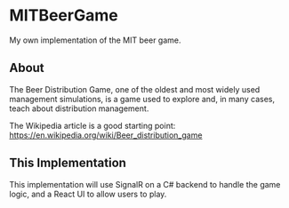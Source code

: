 # MITBeerGame
My own implementation of the MIT beer game.

## About

The Beer Distribution Game, one of the oldest and most widely used management simulations, is a game used to explore and, in many cases, teach about  distribution management.

The Wikipedia article is a good starting point: https://en.wikipedia.org/wiki/Beer_distribution_game

## This Implementation

This implementation will use SignalR on a C# backend to handle the game logic, and a React UI to allow users to play.
